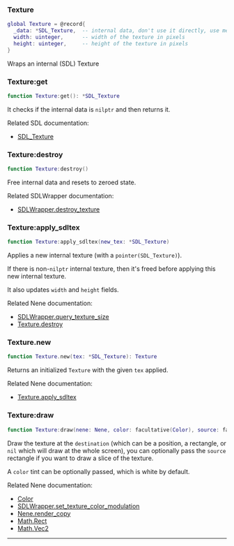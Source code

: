 ### Texture

```lua
global Texture = @record{
  _data: *SDL_Texture,  -- internal data, don't use it directly, use methods instead
  width: uinteger,      -- width of the texture in pixels
  height: uinteger,     -- height of the texture in pixels
}
```

Wraps an internal (SDL) Texture

### Texture:get

```lua
function Texture:get(): *SDL_Texture
```

It checks if the internal data is `nilptr` and then returns it.

Related SDL documentation:
* [SDL_Texture](https://wiki.libsdl.org/SDL_Texture)

### Texture:destroy

```lua
function Texture:destroy()
```

Free internal data and resets to zeroed state.

Related SDLWrapper documentation:
* [SDLWrapper.destroy_texture](wrappers/sdl.md#sdlwrapperdestroy_texture)

### Texture:apply_sdltex

```lua
function Texture:apply_sdltex(new_tex: *SDL_Texture)
```

Applies a new internal texture (with a `pointer(SDL_Texture)`).

If there is non-`nilptr` internal texture, then it's freed before applying this new internal texture.

It also updates `width` and `height` fields.

Related Nene documentation:
* [SDLWrapper.query_texture_size](wrappers/sdl.md#sdlwrapperquery_texture_size)
* [Texture.destroy](#texturedestroy)

### Texture.new

```lua
function Texture.new(tex: *SDL_Texture): Texture
```

Returns an initialized `Texture` with the given `tex` applied.

Related Nene documentation:
* [Texture.apply_sdltex](#textureapply_sdltex)

### Texture:draw

```lua
function Texture:draw(nene: Nene, color: facultative(Color), source: facultative(Rect), destination: overload(Vec2, Rect, niltype))
```

Draw the texture at the `destination` (which can be a position, a rectangle, or `nil` which will draw at the whole screen),
you can optionally pass the `source` rectangle if you want to draw a slice of the texture.

A `color` tint can be optionally passed, which is white by default.

Related Nene documentation:
* [Color](colors.md#color)
* [SDLWrapper.set_texture_color_modulation](wrappers/sdl.md#sdlwrapperset_texture_color_modulation)
* [Nene.render_copy](core.md#nenerender_copy)
* [Math.Rect](math.md#mathrect)
* [Math.Vec2](math.md#mathvec2)

---
